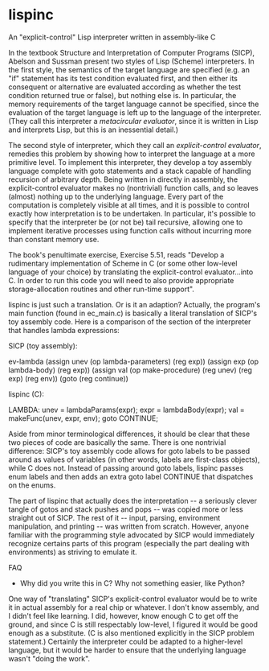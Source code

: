 # lispinc
An "explicit-control" Lisp interpreter written in assembly-like C

In the textbook Structure and Interpretation of Computer Programs (SICP), Abelson and Sussman present two styles of Lisp (Scheme) interpreters. In the first style, the semantics of the target language are specified (e.g. an "if" statement has its test condition evaluated first, and then either its consequent or alternative are evaluated according as whether the test condition returned true or false), but nothing else is. In particular, the memory requirements of the target language cannot be specified, since the evaluation of the target language is left up to the language of the interpreter. (They call this interpreter a *metacircular evaluator*, since it is written in Lisp and interprets Lisp, but this is an inessential detail.)

The second style of interpreter, which they call an *explicit-control evaluator*, remedies this problem by showing how to interpret the language at a more primitive level. To implement this interpreter, they develop a toy assembly language complete with goto statements and a stack capable of handling recursion of arbitrary depth. Being written in directly in assembly, the explicit-control evaluator makes no (nontrivial) function calls, and so leaves (almost) nothing up to the underlying language. Every part of the computation is completely visible at all times, and it is possible to control exactly how interpretation is to be undertaken. In particular, it's possible to specify that the interpreter be (or not be) tail recursive, allowing one to implement iterative processes using function calls without incurring more than constant memory use.

The book's penultimate exercise, Exercise 5.51, reads "Develop a rudimentary implementation of Scheme in C (or some other low-level language of your choice) by translating the explicit-control evaluator...into C. In order to run this code you will need to also provide appropriate storage-allocation routines and other run-time support".

 lispinc is just such a translation. Or is it an adaption? Actually, the program's main function (found in ec_main.c) is basically a literal translation of SICP's toy assembly code. Here is a comparison of the section of the interpreter that handles lambda expressions:

 SICP (toy assembly):

 ev-lambda
	(assign unev (op lambda-parameters) (reg exp))
	(assign exp (op lambda-body) (reg exp))
	(assign val (op make-procedure)
				(reg unev) (reg exp) (reg env))
	(goto (reg continue))

lispinc (C):

LAMBDA:
	unev = lambdaParams(expr);
	expr = lambdaBody(expr);
	val = makeFunc(unev, expr, env);
	goto CONTINUE;

Aside from minor terminological differences, it should be clear that these two pieces of code are basically the same. There is one nontrivial difference: SICP's toy assembly code allows for goto labels to be passed around as values of variables (in other words, labels are first-class objects), while C does not. Instead of passing around goto labels, lispinc passes enum labels and then adds an extra goto label CONTINUE that dispatches on the enums.

The part of lispinc that actually does the interpretation -- a seriously clever tangle of gotos and stack pushes and pops -- was copied more or less straight out of SICP. The rest of it -- input, parsing, environment manipulation, and printing -- was written from scratch. However, anyone familiar with the programming style advocated by SICP would immediately recognize certains parts of this program (especially the part dealing with environments) as striving to emulate it.

FAQ

* Why did you write this in C? Why not something easier, like Python?

One way of "translating" SICP's explicit-control evaluator would be to write it in actual assembly for a real chip or whatever. I don't know assembly, and I didn't feel like learning. I did, however, know enough C to get off the ground, and since C is still respectably low-level, I figured it would be good enough as a substitute. (C is also mentioned explicitly in the SICP problem statement.) Certainly the interpreter could be adapted to a higher-level language, but it would be harder to ensure that the underlying language wasn't "doing the work".

